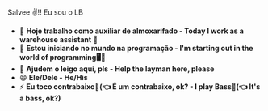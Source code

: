 Salvee ✌!! Eu sou o LB

- 🔭 **Hoje trabalho como auxiliar de almoxarifado - Today I work as a warehouse assistant 🏬**
- 🌱 **Estou iniciando no mundo na programação - I'm starting out in the world of programming🖥👶**
- 🤔 **Ajudem o leigo aqui, pls - Help the layman here, please**
- 😄 **Ele/Dele - He/His**
- ⚡ **Eu toco contrabaixo🎸(👈 É um contrabaixo, ok? - I play Bass🎸(👈 It's a bass, ok?)**
